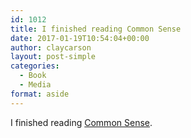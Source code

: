 ```yaml
---
id: 1012
title: I finished reading Common Sense
date: 2017-01-19T10:54:04+00:00
author: claycarson
layout: post-simple
categories: 
  - Book
  - Media
format: aside
---
```

I finished reading [Common Sense](http://amazon.com/exec/obidos/ASIN/B01NBMEBEP/claycarson0c-20).<!--more-->